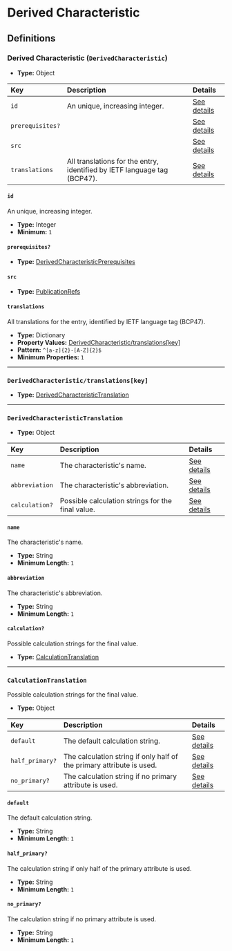 # Derived Characteristic

## Definitions

### <a name="DerivedCharacteristic"></a> Derived Characteristic (`DerivedCharacteristic`)

- **Type:** Object

Key | Description | Details
:-- | :-- | :--
`id` | An unique, increasing integer. | <a href="#DerivedCharacteristic/id">See details</a>
`prerequisites?` |  | <a href="#DerivedCharacteristic/prerequisites">See details</a>
`src` |  | <a href="#DerivedCharacteristic/src">See details</a>
`translations` | All translations for the entry, identified by IETF language tag (BCP47). | <a href="#DerivedCharacteristic/translations">See details</a>

#### <a name="DerivedCharacteristic/id"></a> `id`

An unique, increasing integer.

- **Type:** Integer
- **Minimum:** `1`

#### <a name="DerivedCharacteristic/prerequisites"></a> `prerequisites?`

- **Type:** <a href="./_Prerequisite.md#DerivedCharacteristicPrerequisites">DerivedCharacteristicPrerequisites</a>

#### <a name="DerivedCharacteristic/src"></a> `src`

- **Type:** <a href="./source/_PublicationRef.md#PublicationRefs">PublicationRefs</a>

#### <a name="DerivedCharacteristic/translations"></a> `translations`

All translations for the entry, identified by IETF language tag (BCP47).

- **Type:** Dictionary
- **Property Values:** <a href="#DerivedCharacteristic/translations[key]">DerivedCharacteristic/translations[key]</a>
- **Pattern:** `^[a-z]{2}-[A-Z]{2}$`
- **Minimum Properties:** `1`

---

### <a name="DerivedCharacteristic/translations[key]"></a> `DerivedCharacteristic/translations[key]`

- **Type:** <a href="#DerivedCharacteristicTranslation">DerivedCharacteristicTranslation</a>

---

### <a name="DerivedCharacteristicTranslation"></a> `DerivedCharacteristicTranslation`

- **Type:** Object

Key | Description | Details
:-- | :-- | :--
`name` | The characteristic's name. | <a href="#DerivedCharacteristicTranslation/name">See details</a>
`abbreviation` | The characteristic's abbreviation. | <a href="#DerivedCharacteristicTranslation/abbreviation">See details</a>
`calculation?` | Possible calculation strings for the final value. | <a href="#DerivedCharacteristicTranslation/calculation">See details</a>

#### <a name="DerivedCharacteristicTranslation/name"></a> `name`

The characteristic's name.

- **Type:** String
- **Minimum Length:** `1`

#### <a name="DerivedCharacteristicTranslation/abbreviation"></a> `abbreviation`

The characteristic's abbreviation.

- **Type:** String
- **Minimum Length:** `1`

#### <a name="DerivedCharacteristicTranslation/calculation"></a> `calculation?`

Possible calculation strings for the final value.

- **Type:** <a href="#CalculationTranslation">CalculationTranslation</a>

---

### <a name="CalculationTranslation"></a> `CalculationTranslation`

Possible calculation strings for the final value.

- **Type:** Object

Key | Description | Details
:-- | :-- | :--
`default` | The default calculation string. | <a href="#CalculationTranslation/default">See details</a>
`half_primary?` | The calculation string if only half of the primary attribute is used. | <a href="#CalculationTranslation/half_primary">See details</a>
`no_primary?` | The calculation string if no primary attribute is used. | <a href="#CalculationTranslation/no_primary">See details</a>

#### <a name="CalculationTranslation/default"></a> `default`

The default calculation string.

- **Type:** String
- **Minimum Length:** `1`

#### <a name="CalculationTranslation/half_primary"></a> `half_primary?`

The calculation string if only half of the primary attribute is used.

- **Type:** String
- **Minimum Length:** `1`

#### <a name="CalculationTranslation/no_primary"></a> `no_primary?`

The calculation string if no primary attribute is used.

- **Type:** String
- **Minimum Length:** `1`
